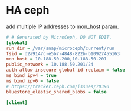 # HA ceph

add multiple IP addresses to mon_host param.

```ini
# # Generated by MicroCeph, DO NOT EDIT.
[global]
run dir = /var/snap/microceph/current/run
fsid = d2a9147c-e5b7-4848-822b-b10927455163
mon host = 10.188.50.200,10.188.50.201
public_network = 10.188.50.201/24
auth allow insecure global id reclaim = false
ms bind ipv4 = true
ms bind ipv6 = false
# https://tracker.ceph.com/issues/70390
bluestore_elastic_shared_blobs = false

[client]
```
